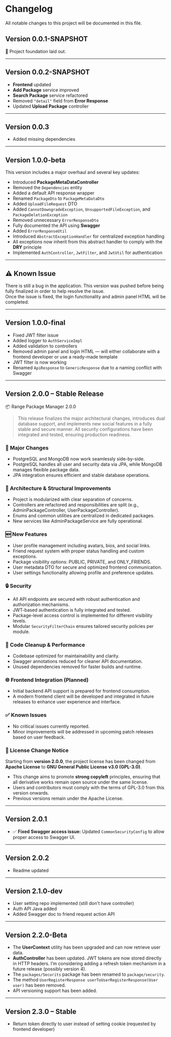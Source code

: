 # Changelog

All notable changes to this project will be documented in this file.

## Version 0.0.1-SNAPSHOT

🚀 Project foundation laid out.

---

## Version 0.0.2-SNAPSHOT

* **Frontend** updated
* **Add Package** service improved
* **Search Package** service refactored
* Removed `"detail"` field from **Error Response**
* Updated **Upload Package** controller

---

## Version 0.0.3

* Added missing dependencies

---

## Version 1.0.0-beta

This version includes a major overhaul and several key updates:

* Introduced **PackageMetaDataController**
* Removed the `Dependencies` entity
* Added a default API response wrapper
* Renamed `PackageDto` to `PackageMetaDataDto`
* Added `UploadFileRequest` DTO
* Added `CannotDowngradeException`, `UnsupportedFileException`, and `PackageDeletionException`
* Removed unnecessary `ErrorResponseDto`
* Fully documented the API using **Swagger**
* Added `ErrorResponseUtil`
* Introduced `AbstractExceptionHandler` for centralized exception handling
* All exceptions now inherit from this abstract handler to comply with the **DRY** principle
* Implemented `AuthController`, `JwtFilter`, and `JwtUtil` for authentication

---

## ⚠ Known Issue

There is still a bug in the application. This version was pushed before being fully finalized in order to help resolve the issue.  
Once the issue is fixed, the login functionality and admin panel HTML will be completed.

---

## Version 1.0.0-final

* Fixed JWT filter issue
* Added logger to `AuthServiceImpl`
* Added validation to controllers
* Removed admin panel and login HTML — will either collaborate with a frontend developer or use a ready-made template
* JWT filter is now working
* Renamed `ApiResponse` to `GenericResponse` due to a naming conflict with Swagger

---

## Version 2.0.0 – Stable Release

📦 Range Package Manager 2.0.0

> This release finalizes the major architectural changes, introduces dual database support, and implements new social features in a fully stable and secure manner. All security configurations have been integrated and tested, ensuring production readiness.

### 🚀 Major Changes

* PostgreSQL and MongoDB now work seamlessly side-by-side.
* PostgreSQL handles all user and security data via JPA, while MongoDB manages flexible package data.
* JPA integration ensures efficient and stable database operations.

### 🧩 Architecture & Structural Improvements

* Project is modularized with clear separation of concerns.
* Controllers are refactored and responsibilities are split (e.g., AdminPackageController, UserPackageController).
* Enums and common utilities are centralized in dedicated packages.
* New services like AdminPackageService are fully operational.

### 🆕 New Features

* User profile management including avatars, bios, and social links.
* Friend request system with proper status handling and custom exceptions.
* Package visibility options: PUBLIC, PRIVATE, and ONLY\_FRIENDS.
* User metadata DTO for secure and optimized frontend communication.
* User settings functionality allowing profile and preference updates.

### 🔒 Security

* All API endpoints are secured with robust authentication and authorization mechanisms.
* JWT-based authentication is fully integrated and tested.
* Package-level access control is implemented for different visibility levels.
* Modular `SecurityFilterChain` ensures tailored security policies per module.

### 🧹 Code Cleanup & Performance

* Codebase optimized for maintainability and clarity.
* Swagger annotations reduced for cleaner API documentation.
* Unused dependencies removed for faster builds and runtime.

### 🌐 Frontend Integration (Planned)

* Initial backend API support is prepared for frontend consumption.
* A modern frontend client will be developed and integrated in future releases to enhance user experience and interface.

### ✅ Known Issues

* No critical issues currently reported.
* Minor improvements will be addressed in upcoming patch releases based on user feedback.

### 📜 License Change Notice

Starting from **version 2.0.0**, the project license has been changed from **Apache License** to **GNU General Public License v3.0 (GPL-3.0)**.

* This change aims to promote **strong copyleft** principles, ensuring that all derivative works remain open source under the same license.
* Users and contributors must comply with the terms of GPL-3.0 from this version onwards.
* Previous versions remain under the Apache License.

---

## Version 2.0.1

* ✅ **Fixed Swagger access issue:** Updated `CommonSecurityConfig` to allow proper access to Swagger UI.

---

## Version 2.0.2

* Readme updated

---

## Version 2.1.0-dev

* User setting repo implemented (still don't have controller)
* Auth API Java added
* Added Swagger doc to friend request action API

---

## Version 2.2.0-Beta

* The **UserContext** utility has been upgraded and can now retrieve user data.
* **AuthController** has been updated. JWT tokens are now stored directly in HTTP headers. I’m considering adding a refresh token mechanism in a future release (possibly version 4).
* The `packages/Securits` package has been renamed to `package/security`.
* The method `UserRegisterResponse userToUserRegisterResponse(User user)` has been removed.
* API versioning support has been added.

---

## Version 2.3.0 – Stable

*  Return token directly to user instead of setting cookie (requested by frontend developer)
